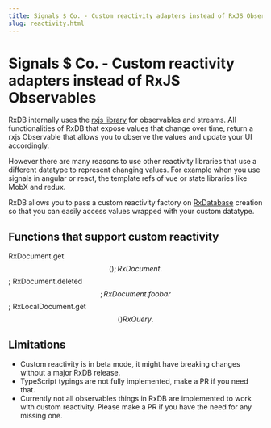 ```yaml
---
title: Signals $ Co. - Custom reactivity adapters instead of RxJS Observables
slug: reactivity.html
---
```


# Signals $ Co. - Custom reactivity adapters instead of RxJS Observables

RxDB internally uses the [rxjs library](https://rxjs.dev/) for observables and streams. All functionalities of RxDB that expose values  that change over time, return a rxjs Observable that allows you to observe the values and update your UI accordingly.

However there are many reasons to use other reactivity libraries that use a different datatype to represent changing values. For example when you use signals in angular or react, the template refs of vue or state libraries like MobX and redux.

RxDB allows you to pass a custom reactivity factory on [RxDatabase](./rx-database.md) creation so that you can easily access values wrapped with your custom datatype.





## Functions that support custom reactivity

RxDocument.get$$();
RxDocument.$$;
RxDocument.deleted$$;
RxDocument.foobar$$;
RxLocalDocument.get$$()
RxQuery.$$


## Limitations

- Custom reactivity is in beta mode, it might have breaking changes without a major RxDB release.
- TypeScript typings are not fully implemented, make a PR if you need that.
- Currently not all observables things in RxDB are implemented to work with custom reactivity. Please make a PR if you have the need for any missing one.
